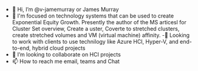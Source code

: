 - 👋 Hi, I’m @v-jamemurray or James Murray
- 👀 I'm focused on technology systems that can be used to create Exponential Equity Growth.  Presently the author of the MS articesl for Cluster Set overview, Create a uster, Coverte to stretched clusters, create stretched volumes and VM (virtual machine) affinity.
-🌱 Looking to work with clients to use technilogy like Azure HCI, Hyper-V, and end-to-end, hybrid cloud projects  
- 💞️ I’m looking to collaborate on HCI projects
- 📫 How to reach me email, teams and Chat

<!---
v-jamemurray/v-jamemurray is a ✨ special ✨ repository because its `README.md` (this file) appears on your GitHub profile.
You can click the Preview link to take a look at your changes.
--->
